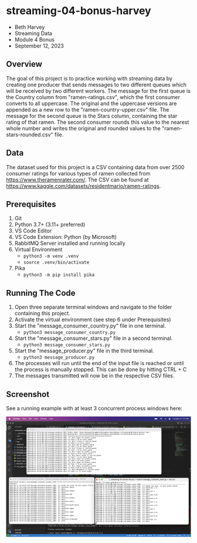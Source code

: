 # streaming-04-bonus-harvey

* Beth Harvey
* Streaming Data
* Module 4 Bonus
* September 12, 2023

## Overview

The goal of this project is to practice working with streaming data by creating one producer that sends messages to two different queues which will be received by two different workers. The message for the first queue is the Country column from "ramen-ratings.csv", which the first consumer converts to all uppercase. The original and the uppercase versions are appended as a new row to the "ramen-country-upper.csv" file. The message for the second queue is the Stars column, containing the star rating of that ramen. The second consumer rounds this value to the nearest whole number and writes the original and rounded values to the "ramen-stars-rounded.csv" file.

## Data

The dataset used for this project is a CSV containing data from over 2500 consumer ratings for various types of ramen collected from https://www.theramenrater.com/. The CSV can be found at https://www.kaggle.com/datasets/residentmario/ramen-ratings.

## Prerequisites

1. Git
2. Python 3.7+ (3.11+ preferred)
3. VS Code Editor
4. VS Code Extension: Python (by Microsoft)
5. RabbitMQ Server installed and running locally
6. Virtual Environment
    * `python3 -m venv .venv`
    * `source .venv/bin/activate`
7. Pika
    * `python3 -m pip install pika`

## Running The Code

1. Open three separate terminal windows and navigate to the folder containing this project. 
2. Activate the virtual environment (see step 6 under Prerequisites)
3. Start the "message_consumer_country.py" file in one terminal.
    * `python3 message_consumer_country.py`
4. Start the "message_consumer_stars.py" file in a second terminal.
    * `python3 message_consumer_stars.py`
5. Start the "message_producer.py" file in the third terminal.
    * `python3 message_producer.py`
6. The processes will run until the end of the input file is reached or until the process is manually stopped. This can be done by hitting CTRL + C
7. The messages transmitted will now be in the respective CSV files.

## Screenshot

See a running example with at least 3 concurrent process windows here:

![One producer with multiple consumers and multiple queues](./multiple_queues.png)